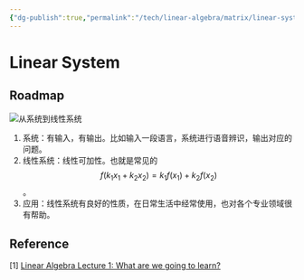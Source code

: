 ```yaml
---
{"dg-publish":true,"permalink":"/tech/linear-algebra/matrix/linear-system/"}
---
```



# Linear System

## Roadmap

<img src="../../../.gitbook/assets/la-ls.excalidraw.svg" alt="从系统到线性系统" class="gitbook-drawing">

1. 系统：有输入，有输出。比如输入一段语言，系统进行语音辨识，输出对应的问题。
2. 线性系统：线性可加性。也就是常见的$$f(k_1x_1+k_2x_2) = k_1f(x_1)+k_2f(x_2)$$。
3. 应用：线性系统有良好的性质，在日常生活中经常使用，也对各个专业领域很有帮助。

## Reference

\[1] [Linear Algebra Lecture 1: What are we going to learn?](https://www.youtube.com/watch?v=uUrt8xgdMbs\&list=PLJV\_el3uVTsNmr39gwbyV-0KjULUsN7fW)